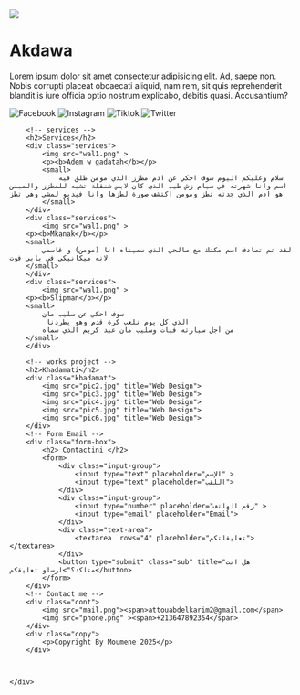 <!DOCTYPE html>
<html lang="en">
<head>
    <meta charset="UTF-8">
    <meta http-equiv="X-UA-Compatible" content="IE=edge">
    <meta name="viewport" content="width=device-width, initial-scale=1.0">
    <title>Moumene[cv]</title>
    <link rel="stylesheet" href="style.css">
</head>
<body>
    <div class="profile">
        <img src="31.png" >
    </div>
    <div class="profile-info">
        <h1>Akdawa</h1>
        <p class="about">
Lorem ipsum dolor sit amet consectetur adipisicing elit. 
Ad, saepe non.
 Nobis corrupti placeat obcaecati aliquid, nam rem,
  sit quis reprehenderit blanditiis iure officia optio nostrum explicabo,
   debitis quasi. Accusantium?
        </p>
        <div class="social">
            <img src="facebook.png" title="Facebook" >
            <img src="instagram.png" title="Instagram" >
            <img src="linkedin.png" title="Tiktok" >
            <img src="twitter.png" title="Twitter" >
        </div>

        <!-- services -->
        <h2>Services</h2>
        <div class="services">
            <img src="wal1.png" >
            <p><b>Adem w gadatah</b></p>
            <small>
                سلام وعليكم اليوم سوف احكي عن ادم مطزز الذي مومن طلق فيه اسم وانا شهرته في سيام زش طيب الذي كان لابس شنقلة تشبه للمطزز والمبنن هو ادم الذي جدته تطز ومومن اكتشف صورة لطزها وانا فيديو لمشي وهي تطز
            </small>
        </div>
        <div class="services">
            <img src="wal1.png" >
        <p><b>Mkanak</b></p>
        <small>
            لقد تم تصادف اسم مكنك مع صالحي الذي سميناه انا (مومن) و قاسمي لانه ميكانيكي في بابي فوت
        </small>
        </div>
        <div class="services">
            <img src="wal1.png" >
        <p><b>Slipman</b></p>
        <small>
            سوف احكي عن سليب مان
             الذي كل يوم نلعب كرة قدم وهو يطردنا 
            من أجل سيارته فيات وسليب مان عبد كريم الذي سماه
        </small>
        </div>

        <!-- works project -->
        <h2>Khadamati</h2>
        <div class="khadamat">
            <img src="pic2.jpg" title="Web Design">
            <img src="pic3.jpg" title="Web Design">
            <img src="pic4.jpg" title="Web Design">
            <img src="pic5.jpg" title="Web Design">
            <img src="pic6.jpg" title="Web Design">
        </div>
        <!-- Form Email -->
        <div class="form-box">
            <h2> Contactini </h2>
            <form>
                <div class="input-group">
                    <input type="text" placeholder="الإسم" >
                    <input type="text" placeholder="اللقب">
                </div>
                <div class="input-group">
                    <input type="number" placeholder="رقم الهاتف" >
                    <input type="email" placeholder="Email">
                </div>
                <div class="text-area">
                    <textarea  rows="4" placeholder="تعليقاتكم"></textarea>
                </div>
                <button type="submit" class="sub" title="هل انت متاكد؟">ارسلو تعليقكم</button>
            </form>
        </div>
        <!-- Contact me -->
        <div class="cont">
            <img src="mail.png"><span>attouabdelkarim2@gmail.com</span>
            <img src="phone.png" ><span>+213647892354</span>
        </div>
        <div class="copy">
            <p>Copyright By Moumene 2025</p>
        </div>



    </div>
</body>
</html>
